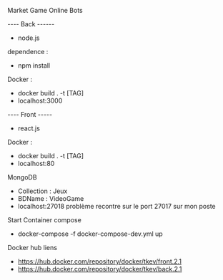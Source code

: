Market Game Online Bots

---- Back ------
- node.js 

dependence :
- npm install

Docker : 
- docker build . -t [TAG]
- localhost:3000

---- Front -----
- react.js

Docker : 
- docker build . -t [TAG]
- localhost:80

MongoDB 
- Collection : Jeux 
- BDName : VideoGame
- localhost:27018 problème recontre sur le port 27017 sur mon poste 

Start Container compose 
- docker-compose -f docker-compose-dev.yml up

Docker hub liens 
- https://hub.docker.com/repository/docker/tkev/front.2.1
- https://hub.docker.com/repository/docker/tkev/back.2.1
